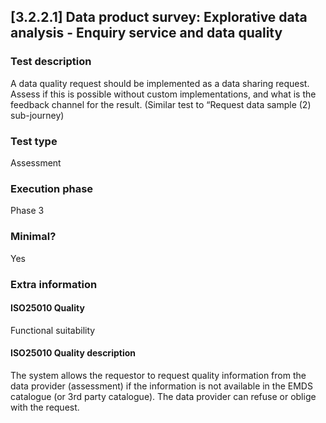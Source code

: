 
## [3.2.2.1] Data product survey: Explorative data analysis - Enquiry service and data quality
 
### Test description
A data quality request should be implemented as a data sharing request. Assess if this is possible without custom implementations, and what is the feedback channel for the result. (Similar test to “Request data sample (2) sub-journey)
 
### Test type
Assessment
 
### Execution phase
Phase 3
 
### Minimal?
Yes
 
### Extra information
#### ISO25010 Quality
Functional suitability
#### ISO25010 Quality description
The system allows the requestor to request quality information from the data provider (assessment) if the information is not available in the EMDS catalogue (or 3rd party catalogue). The data provider can refuse or oblige with the request.
    